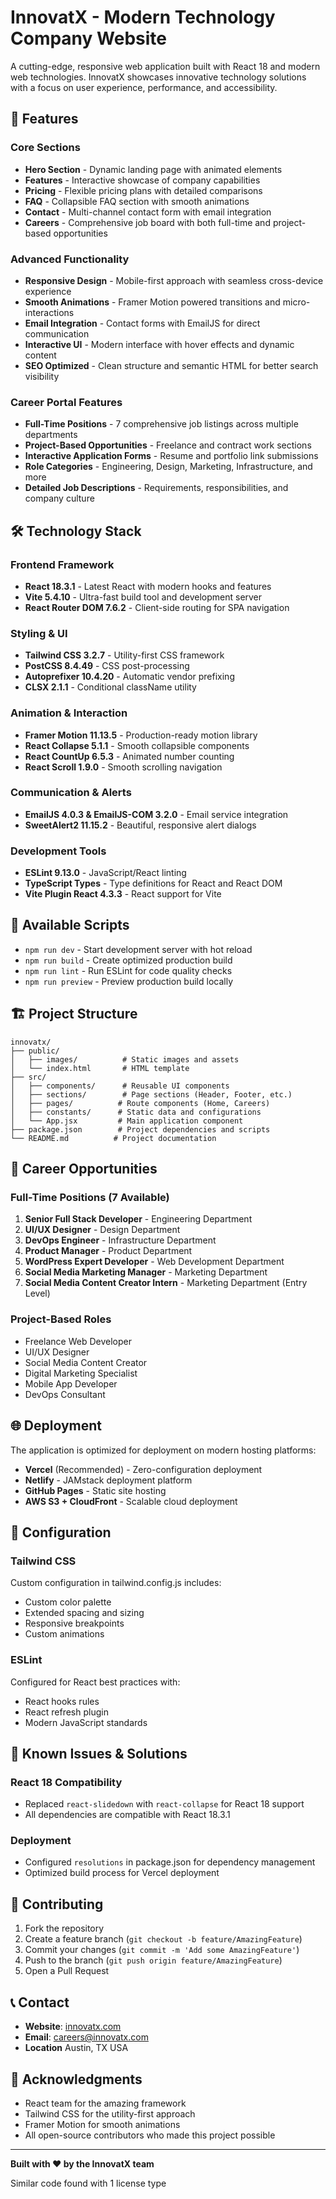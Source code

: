 # InnovatX - Modern Technology Company Website

A cutting-edge, responsive web application built with React 18 and modern web
technologies. InnovatX showcases innovative technology solutions with a focus on
user experience, performance, and accessibility.

## 🚀 Features

### Core Sections

- **Hero Section** - Dynamic landing page with animated elements
- **Features** - Interactive showcase of company capabilities
- **Pricing** - Flexible pricing plans with detailed comparisons
- **FAQ** - Collapsible FAQ section with smooth animations
- **Contact** - Multi-channel contact form with email integration
- **Careers** - Comprehensive job board with both full-time and project-based
  opportunities

### Advanced Functionality

- **Responsive Design** - Mobile-first approach with seamless cross-device
  experience
- **Smooth Animations** - Framer Motion powered transitions and
  micro-interactions
- **Email Integration** - Contact forms with EmailJS for direct communication
- **Interactive UI** - Modern interface with hover effects and dynamic content
- **SEO Optimized** - Clean structure and semantic HTML for better search
  visibility

### Career Portal Features

- **Full-Time Positions** - 7 comprehensive job listings across multiple
  departments
- **Project-Based Opportunities** - Freelance and contract work sections
- **Interactive Application Forms** - Resume and portfolio link submissions
- **Role Categories** - Engineering, Design, Marketing, Infrastructure, and more
- **Detailed Job Descriptions** - Requirements, responsibilities, and company
  culture

## 🛠️ Technology Stack

### Frontend Framework

- **React 18.3.1** - Latest React with modern hooks and features
- **Vite 5.4.10** - Ultra-fast build tool and development server
- **React Router DOM 7.6.2** - Client-side routing for SPA navigation

### Styling & UI

- **Tailwind CSS 3.2.7** - Utility-first CSS framework
- **PostCSS 8.4.49** - CSS post-processing
- **Autoprefixer 10.4.20** - Automatic vendor prefixing
- **CLSX 2.1.1** - Conditional className utility

### Animation & Interaction

- **Framer Motion 11.13.5** - Production-ready motion library
- **React Collapse 5.1.1** - Smooth collapsible components
- **React CountUp 6.5.3** - Animated number counting
- **React Scroll 1.9.0** - Smooth scrolling navigation

### Communication & Alerts

- **EmailJS 4.0.3 & EmailJS-COM 3.2.0** - Email service integration
- **SweetAlert2 11.15.2** - Beautiful, responsive alert dialogs

### Development Tools

- **ESLint 9.13.0** - JavaScript/React linting
- **TypeScript Types** - Type definitions for React and React DOM
- **Vite Plugin React 4.3.3** - React support for Vite

## 🎯 Available Scripts

- `npm run dev` - Start development server with hot reload
- `npm run build` - Create optimized production build
- `npm run lint` - Run ESLint for code quality checks
- `npm run preview` - Preview production build locally

## 🏗️ Project Structure

```
innovatx/
├── public/
│   ├── images/          # Static images and assets
│   └── index.html       # HTML template
├── src/
│   ├── components/      # Reusable UI components
│   ├── sections/        # Page sections (Header, Footer, etc.)
│   ├── pages/          # Route components (Home, Careers)
│   ├── constants/      # Static data and configurations
│   └── App.jsx         # Main application component
├── package.json        # Project dependencies and scripts
└── README.md          # Project documentation
```

## 💼 Career Opportunities

### Full-Time Positions (7 Available)

1. **Senior Full Stack Developer** - Engineering Department
2. **UI/UX Designer** - Design Department
3. **DevOps Engineer** - Infrastructure Department
4. **Product Manager** - Product Department
5. **WordPress Expert Developer** - Web Development Department
6. **Social Media Marketing Manager** - Marketing Department
7. **Social Media Content Creator Intern** - Marketing Department (Entry Level)

### Project-Based Roles

- Freelance Web Developer
- UI/UX Designer
- Social Media Content Creator
- Digital Marketing Specialist
- Mobile App Developer
- DevOps Consultant

## 🌐 Deployment

The application is optimized for deployment on modern hosting platforms:

- **Vercel** (Recommended) - Zero-configuration deployment
- **Netlify** - JAMstack deployment platform
- **GitHub Pages** - Static site hosting
- **AWS S3 + CloudFront** - Scalable cloud deployment

## 🔧 Configuration

### Tailwind CSS

Custom configuration in tailwind.config.js includes:

- Custom color palette
- Extended spacing and sizing
- Responsive breakpoints
- Custom animations

### ESLint

Configured for React best practices with:

- React hooks rules
- React refresh plugin
- Modern JavaScript standards

## 🚨 Known Issues & Solutions

### React 18 Compatibility

- Replaced `react-slidedown` with `react-collapse` for React 18 support
- All dependencies are compatible with React 18.3.1

### Deployment

- Configured `resolutions` in package.json for dependency management
- Optimized build process for Vercel deployment

## 🤝 Contributing

1. Fork the repository
2. Create a feature branch (`git checkout -b feature/AmazingFeature`)
3. Commit your changes (`git commit -m 'Add some AmazingFeature'`)
4. Push to the branch (`git push origin feature/AmazingFeature`)
5. Open a Pull Request

## 📞 Contact

- **Website**: [innovatx.com](https://innovatx.com)
- **Email**: careers@innovatx.com
- **Location** Austin, TX USA

## 🙏 Acknowledgments

- React team for the amazing framework
- Tailwind CSS for the utility-first approach
- Framer Motion for smooth animations
- All open-source contributors who made this project possible

---

**Built with ❤️ by the InnovatX team**

Similar code found with 1 license type
